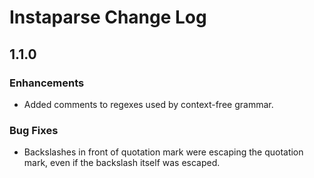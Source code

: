 # Instaparse Change Log

## 1.1.0

### Enhancements

* Added comments to regexes used by context-free grammar.

### Bug Fixes

* Backslashes in front of quotation mark were escaping the quotation mark, even if the backslash itself was escaped.

